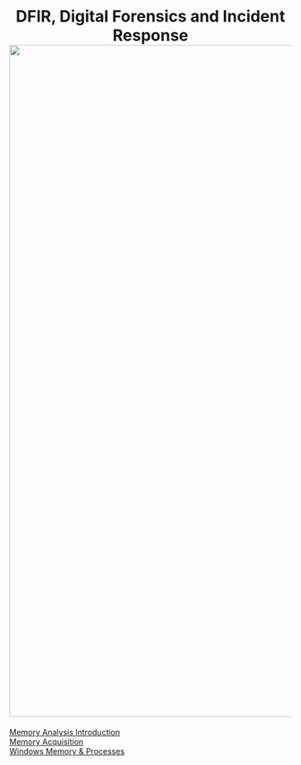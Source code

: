 
<h1 align="center">DFIR, Digital Forensics and Incident Response<br><img width="1200px" src="https://github.com/user-attachments/assets/3c611801-4d91-40e8-b35b-a2395cf04ada"></h1>

[Memory Analysis Introduction](https://github.com/RosanaFSS/DFIR-Windows-Memory-Analysis/blob/main/1%20.%20Memory%20Analysis%20Introduction.md)<br>
[Memory Acquisition](https://github.com/RosanaFSS/DFIR-Windows-Memory-Analysis/blob/main/2%20.%20Memory%20Acquisition.md)<br>
[Windows Memory & Processes](https://github.com/RosanaFSS/DFIR-Windows-Memory-Analysis/blob/main/3%20.%20Windows%20Memory%20&%20Processes.md)
